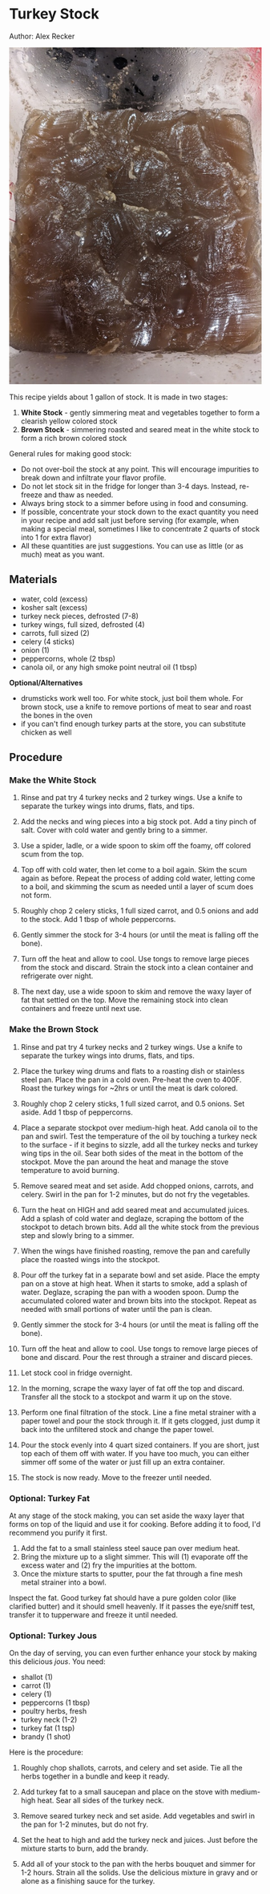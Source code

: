 # Turkey Stock

Author: Alex Recker

![](../images/turkey-stock.jpg)

This recipe yields about 1 gallon of stock.  It is made in two stages:

1. **White Stock** - gently simmering meat and vegetables together to form a clearish yellow colored stock
2. **Brown Stock** - simmering roasted and seared meat in the white stock to form a rich brown colored stock

General rules for making good stock:

- Do not over-boil the stock at any point.  This will encourage impurities to break down and infiltrate your flavor profile.
- Do not let stock sit in the fridge for longer than 3-4 days.  Instead, re-freeze and thaw as needed.
- Always bring stock to a simmer before using in food and consuming.
- If possible, concentrate your stock down to the exact quantity you need in your recipe and add salt just before serving (for example, when making a special meal, sometimes I like to concentrate 2 quarts of stock into 1 for extra flavor)
- All these quantities are just suggestions.  You can use as little (or as much) meat as you want.

## Materials

- water, cold (excess)
- kosher salt (excess)
- turkey neck pieces, defrosted (7-8)
- turkey wings, full sized, defrosted (4)
- carrots, full sized (2)
- celery (4 sticks)
- onion (1)
- peppercorns, whole (2 tbsp)
- canola oil, or any high smoke point neutral oil (1 tbsp)

**Optional/Alternatives**

- drumsticks work well too.  For white stock, just boil them whole.  For brown stock, use a knife to remove portions of meat to sear and roast the bones in the oven
- if you can't find enough turkey parts at the store, you can substitute chicken as well

## Procedure

### Make the White Stock

1. Rinse and pat try 4 turkey necks and 2 turkey wings.  Use a knife to separate the turkey wings into drums, flats, and tips.

2. Add the necks and wing pieces into a big stock pot.  Add a tiny pinch of salt.  Cover with cold water and gently bring to a simmer.

3. Use a spider, ladle, or a wide spoon to skim off the foamy, off colored scum from the top.

4. Top off with cold water, then let come to a boil again.  Skim the scum again as before.  Repeat the process of adding cold water, letting come to a boil, and skimming the scum as needed until a layer of scum does not form.

5. Roughly chop 2 celery sticks, 1 full sized carrot, and 0.5 onions and add to the stock.  Add 1 tbsp of whole peppercorns.

6. Gently simmer the stock for 3-4 hours (or until the meat is falling off the bone).

7. Turn off the heat and allow to cool.  Use tongs to remove large pieces from the stock and discard.  Strain the stock into a clean container and refrigerate over night.

8. The next day, use a wide spoon to skim and remove the waxy layer of fat that settled on the top.  Move the remaining stock into clean containers and freeze until next use.

### Make the Brown Stock

1. Rinse and pat try 4 turkey necks and 2 turkey wings.  Use a knife to separate the turkey wings into drums, flats, and tips.

2. Place the turkey wing drums and flats to a roasting dish or stainless steel pan.  Place the pan in a cold oven.  Pre-heat the oven to 400F.  Roast the turkey wings for ~2hrs or until the meat is dark colored.

3. Roughly chop 2 celery sticks, 1 full sized carrot, and 0.5 onions.  Set aside.  Add 1 tbsp of peppercorns.

4. Place a separate stockpot over medium-high heat.   Add canola oil to the pan and swirl.  Test the temperature of the oil by touching a turkey neck to the surface - if it begins to sizzle, add all the turkey necks and turkey wing tips in the oil.  Sear both sides of the meat in the bottom of the stockpot.  Move the pan around the heat and manage the stove temperature to avoid burning.

5. Remove seared meat and set aside.  Add chopped onions, carrots, and celery.  Swirl in the pan for 1-2 minutes, but do not fry the vegetables.

6. Turn the heat on HIGH and add seared meat and accumulated juices.  Add a splash of cold water and deglaze, scraping the bottom of the stockpot to detach brown bits.  Add all the white stock from the previous step and slowly bring to a simmer.

7. When the wings have finished roasting, remove the pan and carefully place the roasted wings into the stockpot.

8. Pour off the turkey fat in a separate bowl and set aside.  Place the empty pan on a stove at high heat.  When it starts to smoke, add a splash of water.  Deglaze, scraping the pan with a wooden spoon.  Dump the accumulated colored water and brown bits into the stockpot.  Repeat as needed with small portions of water until the pan is clean.

9. Gently simmer the stock for 3-4 hours (or until the meat is falling off the bone).

10. Turn off the heat and allow to cool.  Use tongs to remove large pieces of bone and discard.  Pour the rest through a strainer and discard pieces.

11. Let stock cool in fridge overnight.

12. In the morning, scrape the waxy layer of fat off the top and discard.  Transfer all the stock to a stockpot and warm it up on the stove.

13. Perform one final filtration of the stock.  Line a fine metal strainer with a paper towel and pour the stock through it.  If it gets clogged, just dump it back into the unfiltered stock and change the paper towel.

14. Pour the stock evenly into 4 quart sized containers.  If you are short, just top each of them off with water.  If you have too much, you can either simmer off some of the water or just fill up an extra container.

15. The stock is now ready.  Move to the freezer until needed.

### Optional: Turkey Fat

At any stage of the stock making, you can set aside the waxy layer that forms on top of the liquid and use it for cooking.  Before adding it to food, I'd recommend you purify it first.

1. Add the fat to a small stainless steel sauce pan over medium heat.
2. Bring the mixture up to a slight simmer.  This will (1) evaporate off the excess water and (2) fry the impurities at the bottom.
3. Once the mixture starts to sputter, pour the fat through a fine mesh metal strainer into a bowl.

Inspect the fat.  Good turkey fat should have a pure golden color (like clarified butter) and it should smell heavenly.  If it passes the eye/sniff test, transfer it to tupperware and freeze it until needed.

### Optional: Turkey Jous

On the day of serving, you can even further enhance your stock by making this delicious _jous_.  You need:

- shallot (1)
- carrot (1)
- celery (1)
- peppercorns (1 tbsp)
- poultry herbs, fresh
- turkey neck (1-2)
- turkey fat (1 tsp)
- brandy (1 shot)

Here is the procedure:

1. Roughly chop shallots, carrots, and celery and set aside.  Tie all the herbs together in a bundle and keep it ready.

2. Add turkey fat to a small saucepan and place on the stove with medium-high heat.  Sear all sides of the turkey neck.

3. Remove seared turkey neck and set aside.  Add vegetables and swirl in the pan for 1-2 minutes, but do not fry.

4. Set the heat to high and add the turkey neck and juices.  Just before the mixture starts to burn, add the brandy.

5. Add all of your stock to the pan with the herbs bouquet and simmer for 1-2 hours.  Strain all the solids.  Use the delicious mixture in gravy and or alone as a finishing sauce for the turkey.
